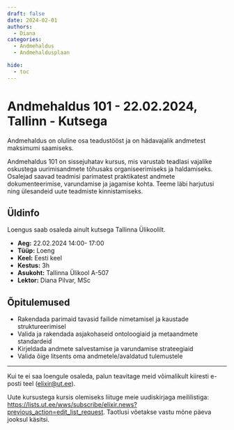 ```yaml
---
draft: false
date: 2024-02-01
authors:
  - Diana
categories:
  - Andmehaldus
  - Andmehaldusplaan

hide:
  - toc
---
```


# Andmehaldus 101 - 22.02.2024, Tallinn - Kutsega

Andmehaldus on oluline osa teadustööst ja on hädavajalik andmetest maksimumi saamiseks. 

Andmehaldus 101 on sissejuhatav kursus, mis varustab teadlasi vajalike oskustega uurimisandmete tõhusaks organiseerimiseks ja haldamiseks.  Osalejad saavad teadmisi parimatest praktikatest andmete dokumenteerimise, varundamise ja  jagamise kohta. Teeme läbi harjutusi ning ülesandeid uute teadmiste kinnistamiseks.

<!-- more -->

## Üldinfo

Loengus saab osaleda ainult kutsega Tallinna Ülikoolilt. 

* __Aeg:__ 22.02.2024 14:00- 17:00
* __Tüüp:__  Loeng
* __Keel:__ Eesti keel
* __Kestus:__ 3h
* __Asukoht:__ Tallinna Ülikool A-507
* __Lektor:__ Diana Pilvar, MSc


## Õpitulemused

* Rakendada parimaid tavasid failide nimetamisel ja kaustade struktureerimisel
* Valida ja rakendada asjakohaseid ontoloogiaid ja metaandmete standardeid
* Kirjeldada andmete salvestamise ja varundamise strateegiaid
* Valida õige litsents oma andmetele/avaldatud tulemustele

---

Kui te ei saa loengule osaleda, palun teavitage meid võimalikult kiiresti e-posti teel (elixir@ut.ee).

Uute kursustega kursis olemiseks liituge meie uudiskirjaga meililistiga:  https://lists.ut.ee/wws/subscribe/elixir.news?previous_action=edit_list_request. Taotlusi võetakse vastu mõne päeva jooksul käsitsi.
